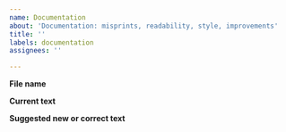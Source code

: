 ```yaml
---
name: Documentation
about: 'Documentation: misprints, readability, style, improvements'
title: ''
labels: documentation
assignees: ''

---
```


**File name**

**Current text**

**Suggested new or correct text**
